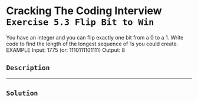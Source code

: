 # Cracking The Coding Interview `Exercise 5.3 Flip Bit to Win`

You have an integer and you can flip exactly one bit from a 0 to a 1. Write code to
find the length of the longest sequence of 1s you could create.
EXAMPLE
Input: 1775 (or: 1110111101111)
Output: 8

## `Description`

---

## `Solution`
